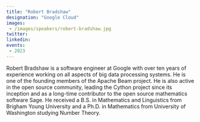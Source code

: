 ```yaml
---
title: "Robert Bradshaw"
designation: "Google Cloud"
images:
 - /images/speakers/robert-bradshaw.jpg
twitter: 
linkedin: 
events:
 - 2023
---
```


Robert Bradshaw is a software engineer at Google with over ten years of experience working on all aspects of big data processing systems. He is one of the founding members of the Apache Beam project. He is also active in the open source community, leading the Cython project since its inception and as a long-time contributor to the open source mathematics software Sage. He received a B.S. in Mathematics and Linguistics from Brigham Young University and a Ph.D. in Mathematics from University of Washington studying Number Theory.